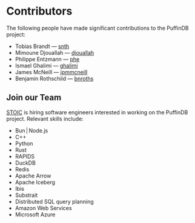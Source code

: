 # Contributors

The following people have made significant contributions to the PuffinDB project:

- Tobias Brandt — [snth](https://github.com/snth)
- Mimoune Djouallah — [djouallah](https://github.com/djouallah)
- Philippe Entzmann — [phe](https://github.com/PhE)
- Ismael Ghalimi — [ghalimi](https://github.com/ghalimi)
- James McNeill — [jpmmcneill](https://github.com/jpmmcneill)
- Benjamin Rothschild — [bnroths](https://bnroths.com/)

## Join our Team
[STOIC](https://stoic.com/) is hiring software engineers interested in working on the PuffinDB project. Relevant skills include:
- Bun | Node.js
- C++
- Python
- Rust
- RAPIDS
- DuckDB
- Redis
- Apache Arrow
- Apache Iceberg
- Ibis
- Substrait
- Distributed SQL query planning
- Amazon Web Services
- Microsoft Azure
